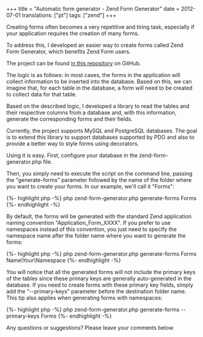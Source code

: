 +++
title = "Automatic form generator - Zend Form Generator"
date = 2012-07-01
translations: ["pt"]
tags: ["zend"]
+++

<p class="intro"><span class="dropcap">C</span>reating forms often becomes a very repetitive and tiring task, especially if your application requires the creation of many forms.</p>

To address this, I developed an easier way to create forms called Zend Form Generator, which benefits Zend Form users.

The project can be found [in this repository][zend-form-generator] on GitHub.

The logic is as follows: in most cases, the forms in the application will collect information to be inserted into the database. Based on this, we can imagine that, for each table in the database, a form will need to be created to collect data for that table.

Based on the described logic, I developed a library to read the tables and their respective columns from a database and, with this information, generate the corresponding forms and their fields.

Currently, the project supports MySQL and PostgreSQL databases. The goal is to extend this library to support databases supported by PDO and also to provide a better way to style forms using decorators.

Using it is easy. First, configure your database in the zend-form-generator.php file.

Then, you simply need to execute the script on the command line, passing the "generate-forms" parameter followed by the name of the folder where you want to create your forms. In our example, we'll call it "Forms":

{%- highlight php -%}
php zend-form-generator.php generate-forms Forms
{%- endhighlight -%}

By default, the forms will be generated with the standard Zend application naming convention "Application_Form_XXXX". If you prefer to use namespaces instead of this convention, you just need to specify the namespace name after the folder name where you want to generate the forms:

{%- highlight php -%}
php zend-form-generator.php generate-forms Forms Name\Your\Namespace
{%- endhighlight -%}

You will notice that all the generated forms will not include the primary keys of the tables since these primary keys are generally auto-generated in the database. If you need to create forms with these primary key fields, simply add the "--primary-keys" parameter before the destination folder name. This tip also applies when generating forms with namespaces:

{%- highlight php -%}
php zend-form-generator.php generate-forms --primary-keys Forms
{%- endhighlight -%}

Any questions or suggestions? Please leave your comments below.

[zend-form-generator]: https://github.com/ionixjunior/zend-form-generator